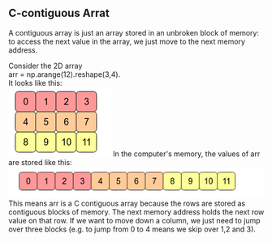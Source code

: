 ## C-contiguous Arrat
A contiguous array is just an array stored in an unbroken block of memory: to access the next value in the array, we just move to the next memory address.

Consider the 2D array <br>
arr = np.arange(12).reshape(3,4). <br> It looks like this: <br>
![Contiguous](contiguous_1.PNG)
In the computer's memory, the values of arr are stored like this: <br>
![Contiguous 2](contiguous_2.PNG)
This means arr is a C contiguous array because the rows are stored as contiguous blocks of memory. The next memory address holds the next row value on that row. If we want to move down a column, we just need to jump over three blocks (e.g. to jump from 0 to 4 means we skip over 1,2 and 3).